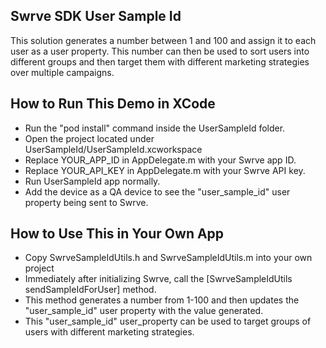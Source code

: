 Swrve SDK User Sample Id
-------------------------
This solution generates a number between 1 and 100 and assign it to each user as a user property. 
This number can then be used to sort users into different groups and then target them with different marketing strategies over multiple campaigns.

How to Run This Demo in XCode
----------------------------
- Run the "pod install" command inside the UserSampleId folder.
- Open the project located under UserSampleId/UserSampleId.xcworkspace
- Replace YOUR_APP_ID in AppDelegate.m with your Swrve app ID.
- Replace YOUR_API_KEY in AppDelegate.m with your Swrve API key.
- Run UserSampleId app normally.
- Add the device as a QA device to see the "user_sample_id" user property being sent to Swrve.

How to Use This in Your Own App
-------------------------------
- Copy SwrveSampleIdUtils.h and SwrveSampleIdUtils.m into your own project
- Immediately after initializing Swrve, call the [SwrveSampleIdUtils sendSampleIdForUser] method.
- This method generates a number from 1-100 and then updates the "user_sample_id" user property with the value generated.
- This "user_sample_id" user_property can be used to target groups of users with different marketing strategies.
